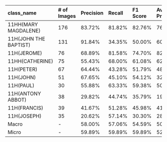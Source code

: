 | class_name            | # of Images   | Precision   | Recall   | F1 Score   | Average Precision   |
|:----------------------|:--------------|:------------|:---------|:-----------|:--------------------|
| 11HH(MARY MAGDALENE)  | 176           | 83.72%      | 81.82%   | 82.76%     | 76.43%              |
| 11H(JOHN THE BAPTIST) | 131           | 91.84%      | 34.35%   | 50.00%     | 60.47%              |
| 11H(JEROME)           | 76            | 68.89%      | 81.58%   | 74.70%     | 82.51%              |
| 11HH(CATHERINE)       | 75            | 55.43%      | 68.00%   | 61.08%     | 62.91%              |
| 11H(PETER)            | 67            | 64.44%      | 43.28%   | 51.79%     | 48.57%              |
| 11H(JOHN)             | 51            | 67.65%      | 45.10%   | 54.12%     | 32.27%              |
| 11H(PAUL)             | 30            | 55.88%      | 63.33%   | 59.38%     | 50.63%              |
| 11H(ANTONY ABBOT)     | 38            | 29.82%      | 44.74%   | 35.79%     | 19.28%              |
| 11H(FRANCIS)          | 39            | 41.67%      | 51.28%   | 45.98%     | 41.34%              |
| 11H(JOSEPH)           | 35            | 20.62%      | 57.14%   | 30.30%     | 28.27%              |
| Macro                 | -             | 58.00%      | 57.06%   | 54.59%     | 50.27%              |
| Micro                 | -             | 59.89%      | 59.89%   | 59.89%     | 52.39%              |